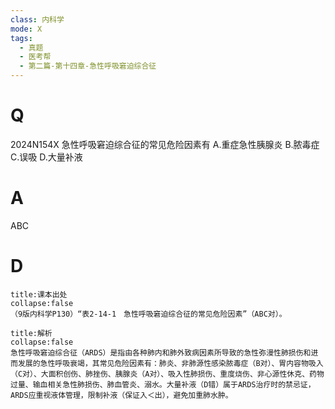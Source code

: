 ```yaml
---
class: 内科学
mode: X
tags:
  - 真题
  - 医考帮
  - 第二篇-第十四章-急性呼吸窘迫综合征
---
```


# Q
2024N154X 急性呼吸窘迫综合征的常见危险因素有
A.重症急性胰腺炎
B.脓毒症
C.误吸
D.大量补液

# A
ABC
# D
```ad-note
title:课本出处
collapse:false
（9版内科学P130）“表2-14-1　急性呼吸窘迫综合征的常见危险因素”（ABC对）。
```

```ad-summary
title:解析
collapse:false
急性呼吸窘迫综合征（ARDS）是指由各种肺内和肺外致病因素所导致的急性弥漫性肺损伤和进而发展的急性呼吸衰竭，其常见危险因素有：肺炎、非肺源性感染脓毒症（B对）、胃内容物吸入（C对）、大面积创伤、肺挫伤、胰腺炎（A对）、吸入性肺损伤、重度烧伤、非心源性休克、药物过量、输血相关急性肺损伤、肺血管炎、溺水。大量补液（D错）属于ARDS治疗时的禁忌证，ARDS应重视液体管理，限制补液（保证入＜出），避免加重肺水肿。
```

